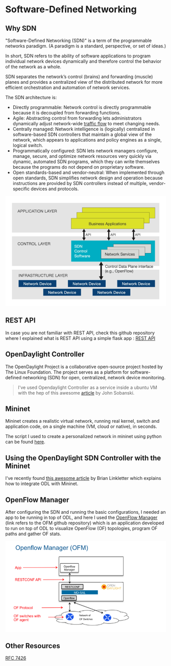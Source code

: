 # Software-Defined Networking

## Why SDN

"Software-Defined Networking (SDN)" is a term of the programmable networks paradigm. (A paradigm is a standard, perspective, or set of ideas.)

In short, SDN refers to the ability of software applications to program individual network devices dynamically and therefore control the behavior of the network as a whole.

SDN separates the network’s control (brains) and forwarding (muscle) planes and provides a centralized view of the distributed network for more efficient orchestration and automation of network services.

The SDN architecture is:

- Directly programmable: Network control is directly programmable because it is decoupled from forwarding functions.
- Agile: Abstracting control from forwarding lets administrators dynamically adjust network-wide [traffic flow](https://en.wikipedia.org/wiki/Traffic_flow_(computer_networking)) to meet changing needs.
- Centrally managed: Network intelligence is (logically) centralized in software-based SDN controllers that maintain a global view of the network, which appears to applications and policy engines as a single, logical switch.
- Programmatically configured: SDN lets network managers configure, manage, secure, and optimize network resources very quickly via dynamic, automated SDN programs, which they can write themselves because the programs do not depend on proprietary software.
- Open standards-based and vendor-neutral: When implemented through open standards, SDN simplifies network design and operation because instructions are provided by SDN controllers instead of multiple, vendor-specific devices and protocols.

![sdn](/assets/sdn.webp)

## REST API

In case you are not familiar with REST API, check this github repository where I explained what is REST API using a simple flask app : [REST API](https://github.com/seifallahhomrani1/api)

## OpenDaylight Controller

The OpenDaylight Project is a collaborative open-source project hosted by The Linux Foundation. The project serves as a platform for software-defined networking (SDN) for open, centralized, network device monitoring.

> I've used Opendaylight Controller as a service inside a ubuntu VM with the hep of this awesome [article](https://john.soban.ski/how-to-install-opendaylight-as-a-service-on-ubuntu.html) by John Sobanski.

## Mininet

Mininet creates a realistic virtual network, running real kernel, switch and application code, on a single machine (VM, cloud or native), in seconds.

The script I used to create a personalized network in mininet using python can be found [here](script.py).

## Using the OpenDaylight SDN Controller with the Mininet

I've recently found [this awesome article](https://www.brianlinkletter.com/2016/02/using-the-opendaylight-sdn-controller-with-the-mininet-network-emulator/) by Brian Linkletter which explains how to integrate ODL with Mininet.

## OpenFlow Manager

After configuring the SDN and running the basic configurations, I needed an app to be running in top of ODL, and here I used the [OpenFlow Manager](https://github.com/CiscoDevNet/OpenDaylight-Openflow-App) (link refers to the OFM github repository) which is an application developed to run on top of ODL to visualize OpenFlow (OF) topologies, program OF paths and gather OF stats.

![OFM](/assets/OFM.png)

## Other Resources

[RFC 7426](https://tools.ietf.org/html/rfc7426)

